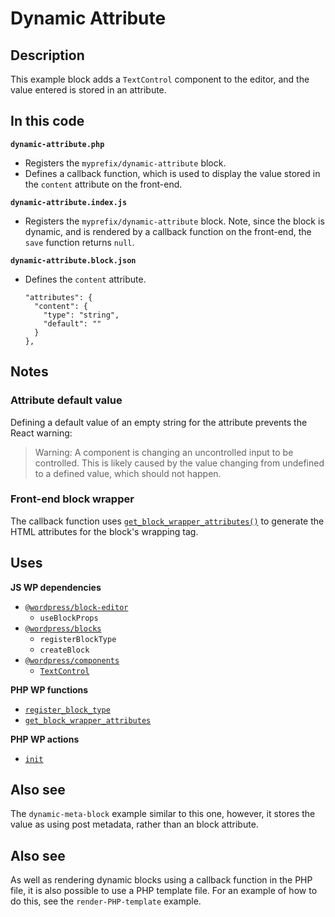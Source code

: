 # Dynamic Attribute

## Description

This example block adds a `TextControl` component to the editor, and the value entered is stored in an attribute.

## In this code

**`dynamic-attribute.php`**

- Registers the `myprefix/dynamic-attribute` block.
- Defines a callback function, which is used to display the value stored in the `content` attribute on the front-end.

**`dynamic-attribute.index.js`**

- Registers the `myprefix/dynamic-attribute` block. Note, since the block is dynamic, and is rendered by a callback function on the front-end, the `save` function returns `null`.

**`dynamic-attribute.block.json`**

- Defines the `content` attribute.

      "attributes": {
        "content": {
          "type": "string",
          "default": ""
        }
      },

## Notes

### Attribute default value

Defining a default value of an empty string for the attribute prevents the React warning:

> Warning: A component is changing an uncontrolled input to be controlled. This is likely caused by the value changing from undefined to a defined value, which should not happen.

### Front-end block wrapper

The callback function uses [`get_block_wrapper_attributes()`](https://developer.wordpress.org/reference/functions/get_block_wrapper_attributes/) to generate the HTML attributes for the block's wrapping tag.

## Uses

**JS WP dependencies**

- [`@wordpress/block-editor`](https://developer.wordpress.org/block-editor/reference-guides/packages/packages-block-editor/)
  - `useBlockProps`
- [`@wordpress/blocks`](https://developer.wordpress.org/block-editor/reference-guides/packages/packages-blocks/)
  - `registerBlockType`
  - `createBlock`
- [`@wordpress/components`](https://developer.wordpress.org/block-editor/reference-guides/components/)
  - [`TextControl`](https://developer.wordpress.org/block-editor/reference-guides/components/text-control/)

**PHP WP functions**

- [`register_block_type`](https://developer.wordpress.org/reference/functions/register_block_type/)
- [`get_block_wrapper_attributes`](https://developer.wordpress.org/reference/functions/get_block_wrapper_attributes/)

**PHP WP actions**

- [`init`](https://developer.wordpress.org/reference/hooks/init/)

## Also see

The `dynamic-meta-block` example similar to this one, however, it stores the value as using post metadata, rather than an block attribute.

## Also see

As well as rendering dynamic blocks using a callback function in the PHP file, it is also possible to use a PHP template file. For an example of how to do this, see the `render-PHP-template` example.
